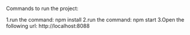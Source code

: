 Commands to run the project:

1.run the command: npm install
2.run the command: npm start
3.Open the following url: http://localhost:8088
